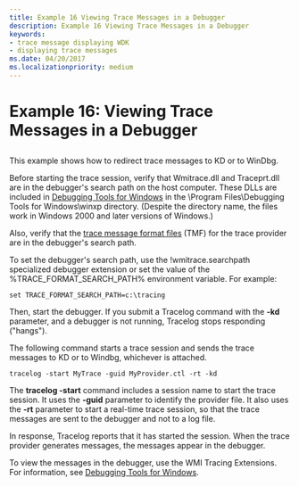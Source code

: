 ```yaml
---
title: Example 16 Viewing Trace Messages in a Debugger
description: Example 16 Viewing Trace Messages in a Debugger
keywords:
- trace message displaying WDK
- displaying trace messages
ms.date: 04/20/2017
ms.localizationpriority: medium
---
```


# Example 16: Viewing Trace Messages in a Debugger


## <span id="ddk_viewing_trace_messages_in_a_debugger_tools"></span><span id="DDK_VIEWING_TRACE_MESSAGES_IN_A_DEBUGGER_TOOLS"></span>


This example shows how to redirect trace messages to KD or to WinDbg.

Before starting the trace session, verify that Wmitrace.dll and Traceprt.dll are in the debugger's search path on the host computer. These DLLs are included in [Debugging Tools for Windows](../debugger/debugger-download-tools.md) in the \\Program Files\\Debugging Tools for Windows\\winxp directory. (Despite the directory name, the files work in Windows 2000 and later versions of Windows.)

Also, verify that the [trace message format files](trace-message-format-file.md) (TMF) for the trace provider are in the debugger's search path.

To set the debugger's search path, use the !wmitrace.searchpath specialized debugger extension or set the value of the %TRACE\_FORMAT\_SEARCH\_PATH% environment variable. For example:

```
set TRACE_FORMAT_SEARCH_PATH=c:\tracing
```

Then, start the debugger. If you submit a Tracelog command with the **-kd** parameter, and a debugger is not running, Tracelog stops responding ("hangs").

The following command starts a trace session and sends the trace messages to KD or to Windbg, whichever is attached.

```
tracelog -start MyTrace -guid MyProvider.ctl -rt -kd
```

The **tracelog -start** command includes a session name to start the trace session. It uses the **-guid** parameter to identify the provider file. It also uses the **-rt** parameter to start a real-time trace session, so that the trace messages are sent to the debugger and not to a log file.

In response, Tracelog reports that it has started the session. When the trace provider generates messages, the messages appear in the debugger.

To view the messages in the debugger, use the WMI Tracing Extensions. For information, see [Debugging Tools for Windows](../debugger/index.md).

 

